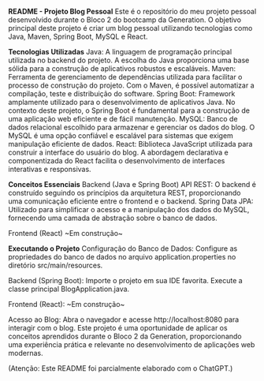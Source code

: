**README - Projeto Blog Pessoal**
Este é o repositório do meu projeto pessoal desenvolvido durante o Bloco 2 do bootcamp da Generation. O objetivo principal deste projeto é criar um blog pessoal utilizando tecnologias como Java, Maven, Spring Boot, MySQL e React.

**Tecnologias Utilizadas**
Java: A linguagem de programação principal utilizada no backend do projeto. A escolha do Java proporciona uma base sólida para a construção de aplicativos robustos e escaláveis.
Maven: Ferramenta de gerenciamento de dependências utilizada para facilitar o processo de construção do projeto. Com o Maven, é possível automatizar a compilação, teste e distribuição do software.
Spring Boot: Framework amplamente utilizado para o desenvolvimento de aplicativos Java. No contexto deste projeto, o Spring Boot é fundamental para a construção de uma aplicação web eficiente e de fácil manutenção.
MySQL: Banco de dados relacional escolhido para armazenar e gerenciar os dados do blog. O MySQL é uma opção confiável e escalável para sistemas que exigem manipulação eficiente de dados.
React: Biblioteca JavaScript utilizada para construir a interface do usuário do blog. A abordagem declarativa e componentizada do React facilita o desenvolvimento de interfaces interativas e responsivas.

**Conceitos Essenciais**
Backend (Java e Spring Boot)
API REST: O backend é construído seguindo os princípios da arquitetura REST, proporcionando uma comunicação eficiente entre o frontend e o backend.
Spring Data JPA: Utilizado para simplificar o acesso e a manipulação dos dados do MySQL, fornecendo uma camada de abstração sobre o banco de dados.

Frontend (React)
~Em construção~

**Executando o Projeto**
Configuração do Banco de Dados: 
Configure as propriedades do banco de dados no arquivo application.properties no diretório src/main/resources.

Backend (Spring Boot):
Importe o projeto em sua IDE favorita.
Execute a classe principal BlogApplication.java.

Frontend (React):
~Em construção~

Acesso ao Blog:
Abra o navegador e acesse http://localhost:8080 para interagir com o blog.
Este projeto é uma oportunidade de aplicar os conceitos aprendidos durante o Bloco 2 da Generation, proporcionando uma experiência prática e relevante no desenvolvimento de aplicações web modernas.

(Atenção: Este README foi parcialmente elaborado com o ChatGPT.)
